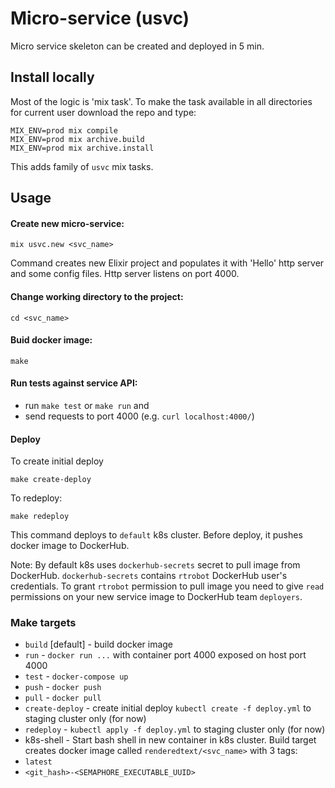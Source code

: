 # Micro-service (usvc)
Micro service skeleton can be created and deployed in 5 min.

## Install locally
Most of the logic is 'mix task'.
To make the task available in all directories for current user
download the repo and type:

```
MIX_ENV=prod mix compile
MIX_ENV=prod mix archive.build
MIX_ENV=prod mix archive.install
```

This adds family of `usvc` mix tasks.

## Usage

#### Create new micro-service:
```
mix usvc.new <svc_name>
```

Command creates new Elixir project and populates it with
'Hello' http server and some config files.
Http server listens on port 4000.

#### Change working directory to the project:
```
cd <svc_name>
```

#### Buid docker image:
```
make
```

#### Run tests against service API:
- run `make test` or `make run` and
- send requests to port 4000 (e.g. `curl localhost:4000/`)

#### Deploy
To create initial deploy
```
make create-deploy
```

To redeploy:
```
make redeploy
```

This command deploys to `default` k8s cluster.
Before deploy, it pushes docker image to DockerHub.

Note: By default k8s uses `dockerhub-secrets` secret to pull image from DockerHub.
`dockerhub-secrets` contains `rtrobot` DockerHub user's credentials.
To grant `rtrobot` permission to pull image
you need to give `read` permissions on your new service image
to DockerHub team `deployers`.

### Make targets
- `build` [default] - build docker image
- `run` - `docker run ...` with container port 4000 exposed on host port 4000
- `test` - `docker-compose up`
- `push` - `docker push`
- `pull` - `docker pull`
- `create-deploy` - create initial deploy `kubectl create -f deploy.yml` to staging cluster only (for now)
- `redeploy` - `kubectl apply -f deploy.yml` to staging cluster only (for now)
- k8s-shell - Start bash shell in new container in k8s cluster.
Build target creates docker image called `renderedtext/<svc_name>`
with 3 tags:
- `latest`
- `<git_hash>-<SEMAPHORE_EXECUTABLE_UUID>`
